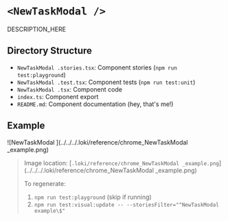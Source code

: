 # `<NewTaskModal />`

DESCRIPTION_HERE

## Directory Structure

- `NewTaskModal .stories.tsx`: Component stories (`npm run test:playground`)
- `NewTaskModal .test.tsx`: Component tests (`npm run test:unit`)
- `NewTaskModal .tsx`: Component code
- `index.ts`: Component export
- `README.md`: Component documentation (hey, that's me!)

## Example

![NewTaskModal ](../../../.loki/reference/chrome_NewTaskModal \_example.png)

> Image location: [`.loki/reference/chrome_NewTaskModal _example.png`](../../../.loki/reference/chrome_NewTaskModal \_example.png)
>
> To regenerate:
>
> 1. `npm run test:playground` (skip if running)
> 1. `npm run test:visual:update -- --storiesFilter="^NewTaskModal example\$"`
